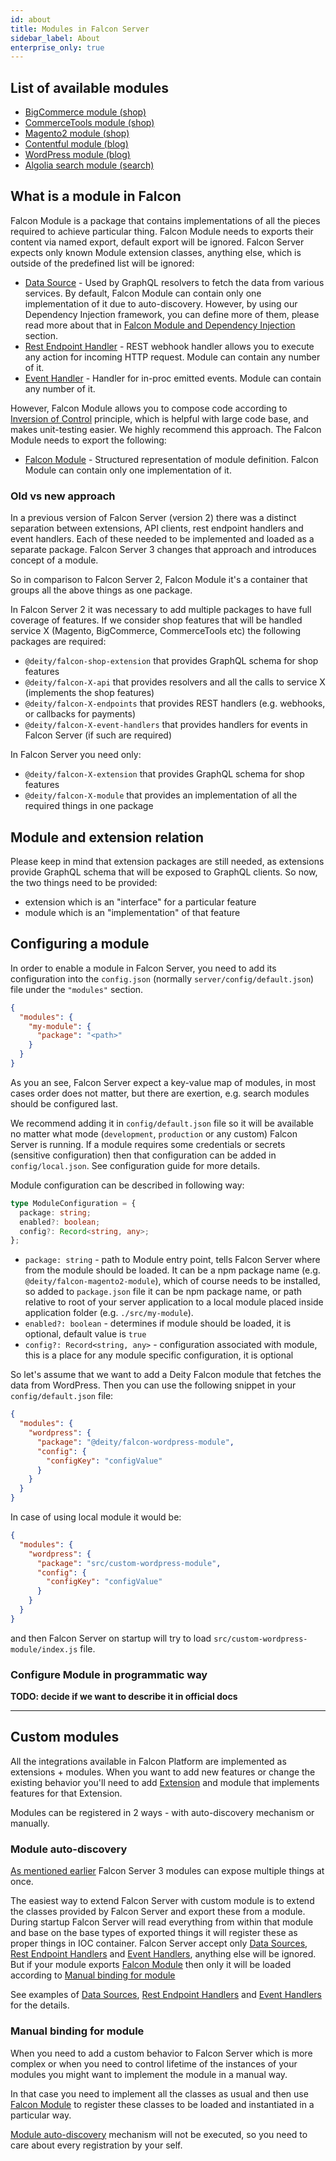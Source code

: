 ```yaml
---
id: about
title: Modules in Falcon Server
sidebar_label: About
enterprise_only: true
---
```


## List of available modules

- [BigCommerce module (shop)](../../integration/bigcommerce/overview)
- [CommerceTools module (shop)](../../integration/commercetools/overview)
- [Magento2 module (shop)](../../integration/magento2/overview)
- [Contentful module (blog)](../../integration/contentful/overview)
- [WordPress module (blog)](../../integration/wordpress)
- [Algolia search module (search)](../../integration/algolia)

## What is a module in Falcon

Falcon Module is a package that contains implementations of all the pieces required to achieve particular thing. Falcon Module needs to exports their content via named export, default export will be ignored. Falcon Server expects only known Module extension classes, anything else, which is outside of the predefined list will be ignored:

- [Data Source](./common-services/data-sources) - Used by GraphQL resolvers to fetch the data from various services. By default, Falcon Module can contain only one implementation of it due to auto-discovery. However, by using our Dependency Injection framework, you can define more of them, please read more about that in [Falcon Module and Dependency Injection](#falcon_module_and_dependency_injection) section.
- [Rest Endpoint Handler](./common-services/rest-endpoints) - REST webhook handler allows you to execute any action for incoming HTTP request. Module can contain any number of it.
- [Event Handler](./common-services/event-handlers) - Handler for in-proc emitted events. Module can contain any number of it.

However, Falcon Module allows you to compose code according to [Inversion of Control](https://en.wikipedia.org/wiki/Inversion_of_control) principle, which is helpful with large code base, and makes unit-testing easier. We highly recommend this approach. The Falcon Module needs to export the following:

- [Falcon Module](./module-api) - Structured representation of module definition. Falcon Module can contain only one implementation of it.

### Old vs new approach

In a previous version of Falcon Server (version 2) there was a distinct separation between extensions, API clients, rest endpoint handlers and event handlers. Each of these needed to be implemented and loaded as a separate package. Falcon Server 3 changes that approach and introduces concept of a module.

So in comparison to Falcon Server 2, Falcon Module it's a container that groups all the above things as one package.

In Falcon Server 2 it was necessary to add multiple packages to have full coverage of features. If we consider shop features that will be handled service X (Magento, BigCommerce, CommerceTools etc) the following packages are required:

- `@deity/falcon-shop-extension` that provides GraphQL schema for shop features
- `@deity/falcon-X-api` that provides resolvers and all the calls to service X (implements the shop features)
- `@deity/falcon-X-endpoints` that provides REST handlers (e.g. webhooks, or callbacks for payments)
- `@deity/falcon-X-event-handlers` that provides handlers for events in Falcon Server (if such are required)

In Falcon Server you need only:

- `@deity/falcon-X-extension` that provides GraphQL schema for shop features
- `@deity/falcon-X-module` that provides an implementation of all the required things in one package

## Module and extension relation

Please keep in mind that extension packages are still needed, as extensions provide GraphQL schema that will be exposed to GraphQL clients.
So now, the two things need to be provided:

- extension which is an "interface" for a particular feature
- module which is an "implementation" of that feature

## Configuring a module

In order to enable a module in Falcon Server, you need to add its configuration into the `config.json` (normally `server/config/default.json`) file under the `"modules"` section.

```json
{
  "modules": {
    "my-module": {
      "package": "<path>"
    }
  }
}
```

As you an see, Falcon Server expect a key-value map of modules, in most cases order does not matter, but there are exertion, e.g. search modules should be configured last.

We recommend adding it in `config/default.json` file so it will be available no matter what mode (`development`, `production` or any custom) Falcon Server is running. If a module requires some credentials or secrets (sensitive configuration) then that configuration can be added in `config/local.json`. See configuration guide for more details.

Module configuration can be described in following way:

```ts
type ModuleConfiguration = {
  package: string;
  enabled?: boolean;
  config?: Record<string, any>;
};
```

- `package: string` - path to Module entry point, tells Falcon Server where from the module should be loaded. It can be a npm package name (e.g. `@deity/falcon-magento2-module`), which of course needs to be installed, so added to `package.json` file it can be npm package name, or path relative to root of your server application to a local module placed inside application folder (e.g. `./src/my-module`).
- `enabled?: boolean` - determines if module should be loaded, it is optional, default value is `true`
- `config?: Record<string, any>` - configuration associated with module, this is a place for any module specific configuration, it is optional

So let's assume that we want to add a Deity Falcon module that fetches the data from WordPress. Then you can use the following snippet in your `config/default.json` file:

```json
{
  "modules": {
    "wordpress": {
      "package": "@deity/falcon-wordpress-module",
      "config": {
        "configKey": "configValue"
      }
    }
  }
}
```

In case of using local module it would be:

```json
{
  "modules": {
    "wordpress": {
      "package": "src/custom-wordpress-module",
      "config": {
        "configKey": "configValue"
      }
    }
  }
}
```

and then Falcon Server on startup will try to load `src/custom-wordpress-module/index.js` file.

### Configure Module in programmatic way

**TODO: decide if we want to describe it in official docs**

---

## Custom modules

All the integrations available in Falcon Platform are implemented as extensions + modules. When you want to add new features or change the existing behavior you'll need to add [Extension](../extensions/about) and module that implements features for that Extension.

Modules can be registered in 2 ways - with auto-discovery mechanism or manually.

### Module auto-discovery

[As mentioned earlier](#what-is-a-module-in-falcon) Falcon Server 3 modules can expose multiple things at once.

The easiest way to extend Falcon Server with custom module is to extend the classes provided by Falcon Server and export these from a module. During startup Falcon Server will read everything from within that module and base on the base types of exported things it will register these as proper things in IOC container. Falcon Server accept only [Data Sources](./common-services/data-sources), [Rest Endpoint Handlers](./common-services/rest-endpoints) and [Event Handlers](./common-services/event-handlers), anything else will be ignored. But if your module exports [Falcon Module](./module-api) then only it will be loaded according to [Manual binding for module](#manual-binding-for-module)

See examples of [Data Sources](./common-services/data-sources), [Rest Endpoint Handlers](./common-services/rest-endpoints) and [Event Handlers](./common-services/event-handlers) for the details.

### Manual binding for module

When you need to add a custom behavior to Falcon Server which is more complex or when you need to control lifetime of the instances of your modules you might want to implement the module in a manual way.

In that case you need to implement all the classes as usual and then use [Falcon Module](./module-api) to register these classes to be loaded and instantiated in a particular way.

[Module auto-discovery](#module-auto-discovery) mechanism will not be executed, so you need to care about every registration by your self.
